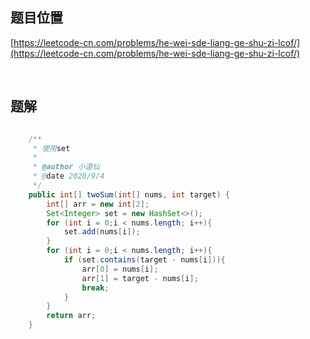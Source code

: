 ## 题目位置

[https://leetcode-cn.com/problems/he-wei-sde-liang-ge-shu-zi-lcof/](https://leetcode-cn.com/problems/he-wei-sde-liang-ge-shu-zi-lcof/)

<br/>

## 题解

```java

    /**
     * 使用set
     *
     * @author 小道仙
     * @date 2020/9/4
     */
    public int[] twoSum(int[] nums, int target) {
        int[] arr = new int[2];
        Set<Integer> set = new HashSet<>();
        for (int i = 0;i < nums.length; i++){
            set.add(nums[i]);
        }
        for (int i = 0;i < nums.length; i++){
            if (set.contains(target - nums[i])){
                arr[0] = nums[i];
                arr[1] = target - nums[i];
                break;
            }
        }
        return arr;
    }

```